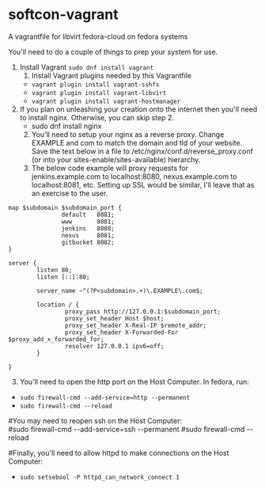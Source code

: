 # softcon-vagrant
A vagrantfile for libvirt fedora-cloud on fedora systems


You'll need to do a couple of things to prep your system for use.

1. Install Vagrant `sudo dnf install vagrant`
   1. Install Vagrant plugins needed by this Vagrantfile
   * `vagrant plugin install vagrant-sshfs`
   * `vagrant plugin install vagrant-libvirt`
   * `vagrant plugin install vagrant-hostmanager`
2. If you plan on unleashing your creation onto the internet then you'll need to install nginx. Otherwise, you can skip step 2.
   * sudo dnf install nginx
   2. You'll need to setup your nginx as a reverse proxy. Change EXAMPLE and com to match the domain and tld of your website. Save the text below in a file to /etc/nginx/conf.d/reverse_proxy.conf (or into your sites-enable/sites-available) hierarchy.
   2. The below code example will proxy requests for jenkins.example.com to localhost:8080, nexus.example.com to localhost:8081, etc. Setting up SSL would be similar, I'll leave that as an exercise to the user.
```
map $subdomain $subdomain_port {
               default   8081;
               www       8081;
               jenkins   8080;
               nexus     8081;
               gitbucket 8082;
}

server {
        listen 80;
        listen [::]:80;

        server_name ~^(?P<subdomain>.+)\.EXAMPLE\.com$;

        location / {
                proxy_pass http://127.0.0.1:$subdomain_port;
                proxy_set_header Host $host;
                proxy_set_header X-Real-IP $remote_addr;
                proxy_set_header X-Forwarded-For $proxy_add_x_forwarded_for;
                resolver 127.0.0.1 ipv6=off;
        }

}
```
   3. You'll need to open the http port on the Host Computer. In fedora, run:  
   * `sudo firewall-cmd --add-service=http --permanent`
   * `sudo firewall-cmd --reload`

#You may need to reopen ssh on the Host Computer:  
#sudo firewall-cmd --add-service=ssh --permanent 
#sudo firewall-cmd --reload  

#Finally, you'll need to allow httpd to make connections on the Host Computer:  
   * `sudo setsebool -P httpd_can_network_connect 1`
